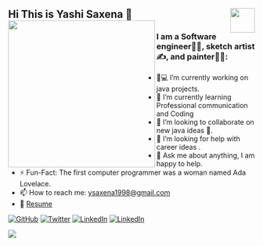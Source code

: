 ## Hi This is Yashi Saxena 👋 <img align="right" width="50" height="50" bg_color=ffffff src=https://user-images.githubusercontent.com/53362962/89995085-a9d1c400-dca6-11ea-8ba4-7ba99cf2bcf6.gif>  <img align="left" width="300" height="300" src=https://user-images.githubusercontent.com/53362962/89996294-3e88f180-dca8-11ea-8c03-251e2035e197.gif>  

### I am a Software engineer👩‍💻, sketch artist ✍️, and painter👩‍🎨:
- 👧💻 I’m currently working on java projects.
- 🌱 I’m currently learning Professional communication and Coding 
- 👯 I’m looking to collaborate on new java ideas 🤝.
- 🤔 I’m looking for help with career ideas .
- 💬 Ask me about anything, I am happy to help.
- ⚡️ Fun-Fact: The first computer programmer was a woman named Ada Lovelace. 
- 📫 How to reach me: ysaxena1998@gmail.com
- 📝 [Resume](https://drive.google.com/file/d/1lQYbvDkjDWmRmiXtoC2Zy_6YiS2I0ggv/view?usp=drivesdk)

<p align="left">
	<a href="https://github.com/Yashi09Saxena"><img src="https://img.shields.io/github/followers/Yashi09Saxena.svg?label=GitHub&style=social" alt="GitHub"></a>
	<a href="https://twitter/YashiSaxena11"><img src="https://img.shields.io/twitter/follow/YashiSaxena11?label=Twitter&style=social" alt="Twitter"></a> 
	<a href="https://www.linkedin.com/in/yashisaxena"><img src="https://img.shields.io/badge/LinkedIn--blueviolet.svg?style=social&logo=linkedin" alt="LinkedIn"></a>
	<a href="https://www.instagram.com/_yashisaxena"><img src="https://img.shields.io/badge/Instagram--blueviolet.svg?style=social&logo=Instagram" alt="LinkedIn"></a>                                                                                         
</p>
<img src="https://github-readme-stats.vercel.app/api?username=Yashi09Saxena&&show_icons=true&title_color=7fdc84&icon_color=e9837c&text_color=daf7dc&bg_color=336699">
<!--
**Yashi09Saxena/Yashi09Saxena** is a ✨ _special_ ✨ repository because its `README.md` (this file) appears on your GitHub profile.


